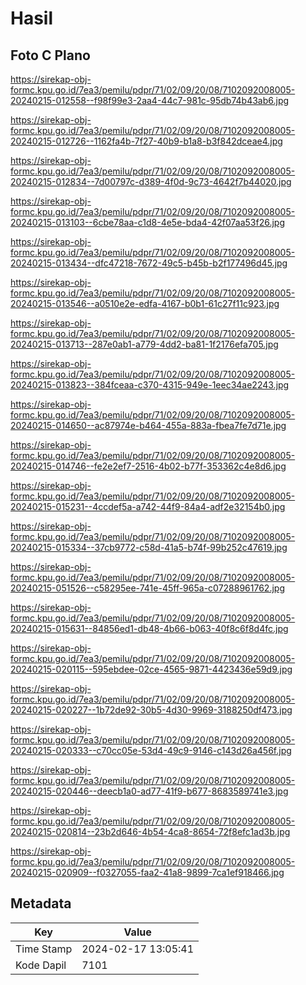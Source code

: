 # Hasil

## Foto C Plano

https://sirekap-obj-formc.kpu.go.id/7ea3/pemilu/pdpr/71/02/09/20/08/7102092008005-20240215-012558--f98f99e3-2aa4-44c7-981c-95db74b43ab6.jpg

https://sirekap-obj-formc.kpu.go.id/7ea3/pemilu/pdpr/71/02/09/20/08/7102092008005-20240215-012726--1162fa4b-7f27-40b9-b1a8-b3f842dceae4.jpg

https://sirekap-obj-formc.kpu.go.id/7ea3/pemilu/pdpr/71/02/09/20/08/7102092008005-20240215-012834--7d00797c-d389-4f0d-9c73-4642f7b44020.jpg

https://sirekap-obj-formc.kpu.go.id/7ea3/pemilu/pdpr/71/02/09/20/08/7102092008005-20240215-013103--6cbe78aa-c1d8-4e5e-bda4-42f07aa53f26.jpg

https://sirekap-obj-formc.kpu.go.id/7ea3/pemilu/pdpr/71/02/09/20/08/7102092008005-20240215-013434--dfc47218-7672-49c5-b45b-b2f177496d45.jpg

https://sirekap-obj-formc.kpu.go.id/7ea3/pemilu/pdpr/71/02/09/20/08/7102092008005-20240215-013546--a0510e2e-edfa-4167-b0b1-61c27f11c923.jpg

https://sirekap-obj-formc.kpu.go.id/7ea3/pemilu/pdpr/71/02/09/20/08/7102092008005-20240215-013713--287e0ab1-a779-4dd2-ba81-1f2176efa705.jpg

https://sirekap-obj-formc.kpu.go.id/7ea3/pemilu/pdpr/71/02/09/20/08/7102092008005-20240215-013823--384fceaa-c370-4315-949e-1eec34ae2243.jpg

https://sirekap-obj-formc.kpu.go.id/7ea3/pemilu/pdpr/71/02/09/20/08/7102092008005-20240215-014650--ac87974e-b464-455a-883a-fbea7fe7d71e.jpg

https://sirekap-obj-formc.kpu.go.id/7ea3/pemilu/pdpr/71/02/09/20/08/7102092008005-20240215-014746--fe2e2ef7-2516-4b02-b77f-353362c4e8d6.jpg

https://sirekap-obj-formc.kpu.go.id/7ea3/pemilu/pdpr/71/02/09/20/08/7102092008005-20240215-015231--4ccdef5a-a742-44f9-84a4-adf2e32154b0.jpg

https://sirekap-obj-formc.kpu.go.id/7ea3/pemilu/pdpr/71/02/09/20/08/7102092008005-20240215-015334--37cb9772-c58d-41a5-b74f-99b252c47619.jpg

https://sirekap-obj-formc.kpu.go.id/7ea3/pemilu/pdpr/71/02/09/20/08/7102092008005-20240215-051526--c58295ee-741e-45ff-965a-c07288961762.jpg

https://sirekap-obj-formc.kpu.go.id/7ea3/pemilu/pdpr/71/02/09/20/08/7102092008005-20240215-015631--84856ed1-db48-4b66-b063-40f8c6f8d4fc.jpg

https://sirekap-obj-formc.kpu.go.id/7ea3/pemilu/pdpr/71/02/09/20/08/7102092008005-20240215-020115--595ebdee-02ce-4565-9871-4423436e59d9.jpg

https://sirekap-obj-formc.kpu.go.id/7ea3/pemilu/pdpr/71/02/09/20/08/7102092008005-20240215-020227--1b72de92-30b5-4d30-9969-3188250df473.jpg

https://sirekap-obj-formc.kpu.go.id/7ea3/pemilu/pdpr/71/02/09/20/08/7102092008005-20240215-020333--c70cc05e-53d4-49c9-9146-c143d26a456f.jpg

https://sirekap-obj-formc.kpu.go.id/7ea3/pemilu/pdpr/71/02/09/20/08/7102092008005-20240215-020446--deecb1a0-ad77-41f9-b677-8683589741e3.jpg

https://sirekap-obj-formc.kpu.go.id/7ea3/pemilu/pdpr/71/02/09/20/08/7102092008005-20240215-020814--23b2d646-4b54-4ca8-8654-72f8efc1ad3b.jpg

https://sirekap-obj-formc.kpu.go.id/7ea3/pemilu/pdpr/71/02/09/20/08/7102092008005-20240215-020909--f0327055-faa2-41a8-9899-7ca1ef918466.jpg


## Metadata

| Key        | Value               |
| ---------- | ------------------- |
| Time Stamp | 2024-02-17 13:05:41 |
| Kode Dapil | 7101                |



